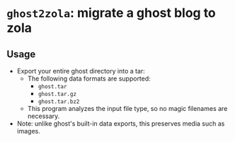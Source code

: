 # `ghost2zola`: migrate a ghost blog to zola

## Usage

- Export your entire ghost directory into a tar:
  - The following data formats are supported:
    - `ghost.tar`
    - `ghost.tar.gz`
    - `ghost.tar.bz2`
  - This program analyzes the input file type, so no magic filenames are necessary.
- Note: unlike ghost's built-in data exports, this preserves media such as images.
